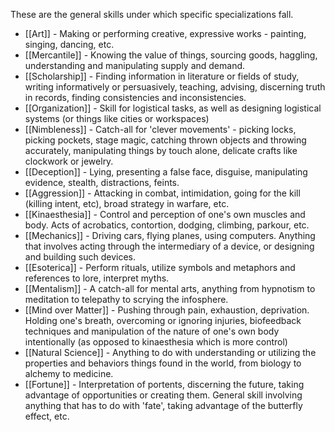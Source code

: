 These are the general skills under which specific specializations fall.

- [[Art]] - Making or performing creative, expressive works - painting, singing, dancing, etc.
- [[Mercantile]] - Knowing the value of things, sourcing goods, haggling, understanding and manipulating supply and demand.
- [[Scholarship]] - Finding information in literature or fields of study, writing informatively or persuasively, teaching, advising, discerning truth in records, finding consistencies and inconsistencies.
- [[Organization]] - Skill for logistical tasks, as well as designing logistical systems (or things like cities or workspaces)
- [[Nimbleness]] - Catch-all for 'clever movements' - picking locks, picking pockets, stage magic, catching thrown objects and throwing accurately, manipulating things by touch alone, delicate crafts like clockwork or jewelry.
- [[Deception]] - Lying, presenting a false face, disguise, manipulating evidence, stealth, distractions, feints.
- [[Aggression]] - Attacking in combat, intimidation, going for the kill (killing intent, etc), broad strategy in warfare, etc. 
- [[Kinaesthesia]] - Control and perception of one's own muscles and body. Acts of acrobatics, contortion, dodging, climbing, parkour, etc.
- [[Mechanics]] - Driving cars, flying planes, using computers. Anything that involves acting through the intermediary of a device, or designing and building such devices.
- [[Esoterica]] - Perform rituals, utilize symbols and metaphors and references to lore, interpret myths.
- [[Mentalism]] - A catch-all for mental arts, anything from hypnotism to meditation to telepathy to scrying the infosphere.
- [[Mind over Matter]] - Pushing through pain, exhaustion, deprivation. Holding one's breath, overcoming or ignoring injuries, biofeedback techniques and manipulation of the nature of one's own body intentionally (as opposed to kinaesthesia which is more control)
- [[Natural Science]] - Anything to do with understanding or utilizing the properties and behaviors things found in the world, from biology to alchemy to medicine.
- [[Fortune]] - Interpretation of portents, discerning the future, taking advantage of opportunities or creating them. General skill involving anything that has to do with 'fate', taking advantage of the butterfly effect, etc. 